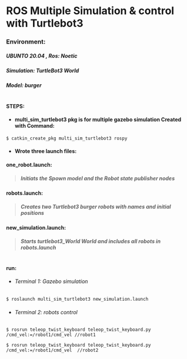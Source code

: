 # ROS Multiple Simulation & control with Turtlebot3
  ### Environment: 
  ##### UBUNTO 20.04 , Ros: Noetic
  ##### Simulation: TurtleBot3 World 
  ##### Model: burger
 #
#### STEPS:

- #### multi_sim_turtlebot3 pkg is for multiple gazebo simulation Created with Command:
````
$ catkin_create_pkg multi_sim_turtlebot3 rospy 
````
- #### Wrote three launch files:
#### one_robot.launch:
> #####  **Initiats the Spown model and the Robot state publisher nodes**
#### robots.launch:
> ##### **Creates two Turtlebot3 burger robots with names and initial positions**
#### new_simulation.launch:
> #####  **Starts turtlebot3_World World and includes all robots in robots.launch**

#
 #### run: 
- ###### Terminal 1: Gazebo simulation
````
$ roslaunch multi_sim_turtlebot3 new_simulation.launch
````
- ###### Terminal 2: robots control
````
$ rosrun teleop_twist_keyboard teleop_twist_keyboard.py /cmd_vel:=/robot1/cmd_vel //robot1

$ rosrun teleop_twist_keyboard teleop_twist_keyboard.py /cmd_vel:=/robot1/cmd_vel  //robot2
````


  
